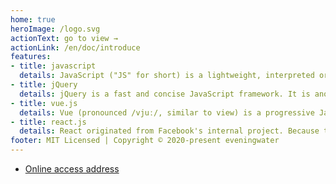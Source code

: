 ```yaml
---
home: true
heroImage: /logo.svg
actionText: go to view →
actionLink: /en/doc/introduce
features:
- title: javascript
  details: JavaScript ("JS" for short) is a lightweight, interpreted or just-in-time compiled high-level programming language with function first. Although it is famous as a scripting language for developing Web pages, it is also used in many non-browser environments. JavaScript is based on prototype programming, a multi-paradigm dynamic scripting language, and supports object-oriented, imperative and declarative ( Such as functional programming) style.
- title: jQuery
  details: jQuery is a fast and concise JavaScript framework. It is another excellent JavaScript code library (or JavaScript framework) after Prototype. The purpose of jQuery design is "write Less, Do More", that is, advocating to write less code and do more things. It encapsulates JavaScript commonly used function codes, provides a simple JavaScript design mode, optimizes HTML document operation, event handling, animation design and Ajax interaction.
- title: vue.js
  details: Vue (pronounced /vjuː/, similar to view) is a progressive JavaScript framework for building user interfaces. Unlike other large frameworks, Vue is designed to be applied layer by layer from the bottom up. Vue's core library only focuses on the view layer, which facilitates integration with third-party libraries or existing projects.
- title: react.js
  details: React originated from Facebook's internal project. Because the company was not satisfied with all the JavaScript MVC frameworks on the market, it decided to write a set of its own to build an Instagram website. After making it, I found that this set of things is very useful, and it was open sourced in May 2013.
footer: MIT Licensed | Copyright © 2020-present eveningwater
---
```


- [Online access address](https://www.eveningwater.com/my-web-projects/)

